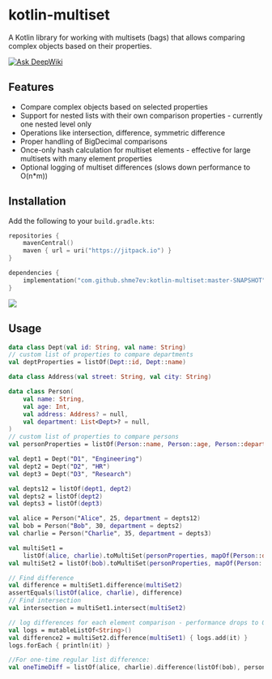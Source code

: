 # kotlin-multiset

A Kotlin library for working with multisets (bags) that allows comparing complex objects based on their properties. 

[![Ask DeepWiki](https://deepwiki.com/badge.svg)](https://deepwiki.com/shme7ev/kotlin-multiset)

## Features

- Compare complex objects based on selected properties
- Support for nested lists with their own comparison properties - currently one nested level only
- Operations like intersection, difference, symmetric difference
- Proper handling of BigDecimal comparisons
- Once-only hash calculation for multiset elements - effective for large multisets with many element properties
- Optional logging of multiset differences (slows down performance to O(n*m))

## Installation

Add the following to your `build.gradle.kts`:
```kotlin 
repositories {
    mavenCentral()
    maven { url = uri("https://jitpack.io") }
}

dependencies {
    implementation("com.github.shme7ev:kotlin-multiset:master-SNAPSHOT")
}
```

[![](https://jitpack.io/v/shme7ev/kotlin-multiset.svg)](https://jitpack.io/#shme7ev/kotlin-multiset)


## Usage

```kotlin 
data class Dept(val id: String, val name: String)
// custom list of properties to compare departments
val deptProperties = listOf(Dept::id, Dept::name)

data class Address(val street: String, val city: String)

data class Person(
    val name: String,
    val age: Int,
    val address: Address? = null,
    val department: List<Dept>? = null,
)
// custom list of properties to compare persons
val personProperties = listOf(Person::name, Person::age, Person::department)

val dept1 = Dept("D1", "Engineering")
val dept2 = Dept("D2", "HR")
val dept3 = Dept("D3", "Research")

val depts12 = listOf(dept1, dept2)
val depts2 = listOf(dept2)
val depts3 = listOf(dept3)

val alice = Person("Alice", 25, department = depts12)
val bob = Person("Bob", 30, department = depts2)
val charlie = Person("Charlie", 35, department = depts3)

val multiSet1 =
    listOf(alice, charlie).toMultiSet(personProperties, mapOf(Person::department to deptProperties))
val multiSet2 = listOf(bob).toMultiSet(personProperties, mapOf(Person::department to deptProperties))

// Find difference 
val difference = multiSet1.difference(multiSet2)
assertEquals(listOf(alice, charlie), difference)
// Find intersection 
val intersection = multiSet1.intersect(multiSet2)

// log differences for each element comparison - performance drops to O(n*M)
val logs = mutableListOf<String>()
val difference2 = multiSet2.difference(multiSet1) { logs.add(it) }
logs.forEach { println(it) }

//For one-time regular list difference:
val oneTimeDiff = listOf(alice, charlie).difference(listOf(bob), personProperties, mapOf(Person::department to deptProperties))
```